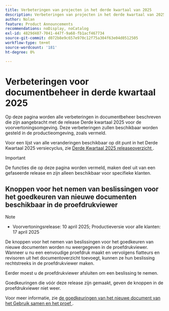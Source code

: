 ```yaml
---
title: Verbeteringen van projecten in het derde kwartaal van 2025
description: Verbeteringen van projecten in het derde kwartaal van 2025
author: Nolan
feature: Product Announcements
recommendations: noDisplay, noCatalog
exl-id: 4829d487-7041-447f-9a68-fb1acf467734
source-git-commit: d072b8e9c657e970c12f75a304f63e04d0512505
workflow-type: tm+mt
source-wordcount: '181'
ht-degree: 0%

---
```


# Verbeteringen voor documentbeheer in derde kwartaal 2025

Op deze pagina worden alle verbeteringen in documentbeheer beschreven die zijn aangebracht met de release Derde kwartaal 2025 voor de voorvertoningsomgeving. Deze verbeteringen zullen beschikbaar worden gesteld in de productieomgeving, zoals vermeld.

Voor een lijst van alle veranderingen beschikbaar op dit punt in het Derde Kwartaal 2025 versiecyclus, zie [ Derde Kwartaal 2025 releaseoverzicht ](/help/quicksilver/product-announcements/product-releases/25-q3-release-activity/25-q3-release-overview.md).

>[!IMPORTANT]
>
>De functies die op deze pagina worden vermeld, maken deel uit van een gefaseerde release en zijn alleen beschikbaar voor specifieke klanten.


## Knoppen voor het nemen van beslissingen voor het goedkeuren van nieuwe documenten beschikbaar in de proefdrukviewer

>[!NOTE]
>
>* Voorvertoningsrelease: 10 april 2025; Productieversie voor alle klanten: 17 april 2025

De knoppen voor het nemen van beslissingen voor het goedkeuren van nieuwe documenten worden nu weergegeven in de proefdrukviewer. Wanneer u nu een eenvoudige proefdruk maakt en vervolgens fiatteurs en revisoren uit het documentoverzicht toevoegt, kunnen ze hun beslissing rechtstreeks in de proefdrukviewer maken.

Eerder moest u de proefdrukviewer afsluiten om een beslissing te nemen.

Goedkeuringen die vóór deze release zijn gemaakt, geven de knoppen in de proefdrukviewer niet weer.

Voor meer informatie, zie [ de goedkeuringen van het nieuwe document van het Gebruik samen en het proef ](/help/quicksilver/review-and-approve-work/document-reviews-and-approvals/doc-approvals-and-proofing.md).
